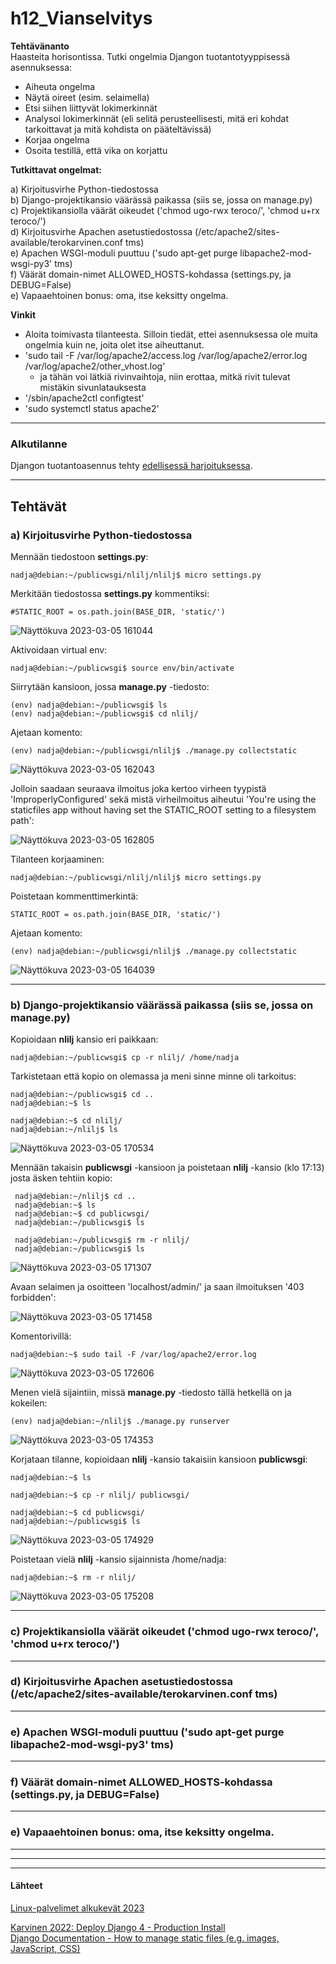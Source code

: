 

# h12_Vianselvitys

**Tehtävänanto**  
Haasteita horisontissa. Tutki ongelmia Djangon tuotantotyyppisessä asennuksessa:  

- Aiheuta ongelma  
- Näytä oireet (esim. selaimella)  
- Etsi siihen liittyvät lokimerkinnät  
- Analysoi lokimerkinnät (eli selitä perusteellisesti, mitä eri kohdat tarkoittavat ja mitä kohdista on pääteltävissä)  
- Korjaa ongelma  
- Osoita testillä, että vika on korjattu  


**Tutkittavat ongelmat:**  

a) Kirjoitusvirhe Python-tiedostossa  
b) Django-projektikansio väärässä paikassa (siis se, jossa on manage.py)  
c) Projektikansiolla väärät oikeudet ('chmod ugo-rwx teroco/', 'chmod u+rx teroco/')  
d) Kirjoitusvirhe Apachen asetustiedostossa (/etc/apache2/sites-available/terokarvinen.conf tms)  
e) Apachen WSGI-moduli puuttuu ('sudo apt-get purge libapache2-mod-wsgi-py3' tms)  
f) Väärät domain-nimet ALLOWED_HOSTS-kohdassa (settings.py, ja DEBUG=False)  
e) Vapaaehtoinen bonus: oma, itse keksitty ongelma.  

**Vinkit**  

- Aloita toimivasta tilanteesta. Silloin tiedät, ettei asennuksessa ole muita ongelmia kuin ne, joita olet itse aiheuttanut.  
- 'sudo tail -F /var/log/apache2/access.log /var/log/apache2/error.log /var/log/apache2/other_vhost.log'
  - ja tähän voi lätkiä rivinvaihtoja, niin erottaa, mitkä rivit tulevat mistäkin sivunlatauksesta  
- '/sbin/apache2ctl configtest'  
- 'sudo systemctl status apache2'  


---

### Alkutilanne  

Djangon tuotantoasennus tehty [edellisessä harjoituksessa](https://github.com/LiljestromNadja/DebianLinux/blob/main/h11_Prod.md). 

---
## Tehtävät  

### a) Kirjoitusvirhe Python-tiedostossa   

Mennään tiedostoon **settings.py**:  

    nadja@debian:~/publicwsgi/nlilj/nlilj$ micro settings.py

Merkitään tiedostossa **settings.py** kommentiksi:   

    #STATIC_ROOT = os.path.join(BASE_DIR, 'static/')  
    
![Näyttökuva 2023-03-05 161044](https://user-images.githubusercontent.com/118609353/222965928-412b4134-9aad-4a3c-8e1a-f5562b6f9894.png)


Aktivoidaan virtual env:  

    nadja@debian:~/publicwsgi$ source env/bin/activate  
    
Siirrytään kansioon, jossa **manage.py** -tiedosto:  

    
    (env) nadja@debian:~/publicwsgi$ ls
    (env) nadja@debian:~/publicwsgi$ cd nlilj/  
    
Ajetaan komento:  

    (env) nadja@debian:~/publicwsgi/nlilj$ ./manage.py collectstatic  
    

![Näyttökuva 2023-03-05 162043](https://user-images.githubusercontent.com/118609353/222966206-7e1fa4f9-4a6f-4f7d-8fdb-3a365ecc72ee.png)

Jolloin saadaan seuraava ilmoitus joka kertoo virheen tyypistä 'ImproperlyConfigured' sekä mistä virheilmoitus aiheutui 'You're using the staticfiles app without having set the STATIC_ROOT setting to a filesystem path':  

![Näyttökuva 2023-03-05 162805](https://user-images.githubusercontent.com/118609353/222966698-1866ee9a-1626-4855-b75f-61ed8c375e89.png)

Tilanteen korjaaminen:  

    nadja@debian:~/publicwsgi/nlilj/nlilj$ micro settings.py
    
Poistetaan kommenttimerkintä:  

    STATIC_ROOT = os.path.join(BASE_DIR, 'static/')  
    
Ajetaan komento:  

    (env) nadja@debian:~/publicwsgi/nlilj$ ./manage.py collectstatic  
    
    

![Näyttökuva 2023-03-05 164039](https://user-images.githubusercontent.com/118609353/222969985-c3f45a9f-81d1-4ba6-b01c-ae1e4f55c0fd.png)


<!-- 
#### väliotsikko 
-->

---

### b) Django-projektikansio väärässä paikassa (siis se, jossa on manage.py)  

Kopioidaan **nlilj** kansio eri paikkaan:  

    nadja@debian:~/publicwsgi$ cp -r nlilj/ /home/nadja
    
Tarkistetaan että kopio on olemassa ja meni sinne minne oli tarkoitus:  

    nadja@debian:~/publicwsgi$ cd ..   
    nadja@debian:~$ ls  
    
    nadja@debian:~$ cd nlilj/  
    nadja@debian:~/nlilj$ ls  


![Näyttökuva 2023-03-05 170534](https://user-images.githubusercontent.com/118609353/222970214-d4c162ee-0e67-43b8-a06f-c139d0f90a39.png)

Mennään takaisin **publicwsgi** -kansioon ja poistetaan **nlilj** -kansio (klo 17:13) josta äsken tehtiin kopio:  

     nadja@debian:~/nlilj$ cd ..  
     nadja@debian:~$ ls  
     nadja@debian:~$ cd publicwsgi/  
     nadja@debian:~/publicwsgi$ ls  
     
     nadja@debian:~/publicwsgi$ rm -r nlilj/  
     nadja@debian:~/publicwsgi$ ls  
     
     
![Näyttökuva 2023-03-05 171307](https://user-images.githubusercontent.com/118609353/222969017-654ea2da-f2d4-45c6-85d1-24a430341bdd.png)  

Avaan selaimen ja osoitteen 'localhost/admin/' ja saan ilmoituksen '403 forbidden':  


![Näyttökuva 2023-03-05 171458](https://user-images.githubusercontent.com/118609353/222970275-9ba1a7e3-c8dc-441d-99a8-7730bf538079.png)

Komentorivillä:   

    nadja@debian:~$ sudo tail -F /var/log/apache2/error.log


![Näyttökuva 2023-03-05 172606](https://user-images.githubusercontent.com/118609353/222969744-7874ae72-d472-4d06-b8bc-d7db38a82c7a.png)  

Menen vielä sijaintiin, missä **manage.py** -tiedosto tällä hetkellä on ja kokeilen:  

	(env) nadja@debian:~/nlilj$ ./manage.py runserver  
	
![Näyttökuva 2023-03-05 174353](https://user-images.githubusercontent.com/118609353/222970654-b810dcf0-be80-4a90-b3ac-3cd863c96e22.png)


Korjataan tilanne, kopioidaan **nlilj** -kansio takaisiin kansioon **publicwsgi**:  

	nadja@debian:~$ ls  
	
	nadja@debian:~$ cp -r nlilj/ publicwsgi/  
	
	nadja@debian:~$ cd publicwsgi/  
	nadja@debian:~/publicwsgi$ ls  

	

![Näyttökuva 2023-03-05 174929](https://user-images.githubusercontent.com/118609353/222970926-f4434d6c-d19b-4f2f-9e76-f753e57401f6.png)

Poistetaan vielä **nlilj** -kansio sijainnista /home/nadja:  

	nadja@debian:~$ rm -r nlilj/


![Näyttökuva 2023-03-05 175208](https://user-images.githubusercontent.com/118609353/222971093-8cf1d524-b820-4ed8-a0fb-e766d205d6e9.png)


	



     
     

     

    

---

### c) Projektikansiolla väärät oikeudet ('chmod ugo-rwx teroco/', 'chmod u+rx teroco/')  

---

### d) Kirjoitusvirhe Apachen asetustiedostossa (/etc/apache2/sites-available/terokarvinen.conf tms)  

---

### e) Apachen WSGI-moduli puuttuu ('sudo apt-get purge libapache2-mod-wsgi-py3' tms)  

---

### f) Väärät domain-nimet ALLOWED_HOSTS-kohdassa (settings.py, ja DEBUG=False)  

---

### e) Vapaaehtoinen bonus: oma, itse keksitty ongelma.  

---

  

	
	



---
---

#### Lähteet  
  
[Linux-palvelimet alkukevät 2023](https://terokarvinen.com/2023/linux-palvelimet-2023-alkukevat/)  

[Karvinen 2022: Deploy Django 4 - Production Install](https://terokarvinen.com/2022/deploy-django/)  
[Django Documentation - How to manage static files (e.g. images, JavaScript, CSS)](https://docs.djangoproject.com/en/4.1/howto/static-files/)  


<!--- 
https://www.digitalocean.com/community/tutorials/how-to-install-django-and-set-up-a-development-environment-on-ubuntu-22-04
---
--->











